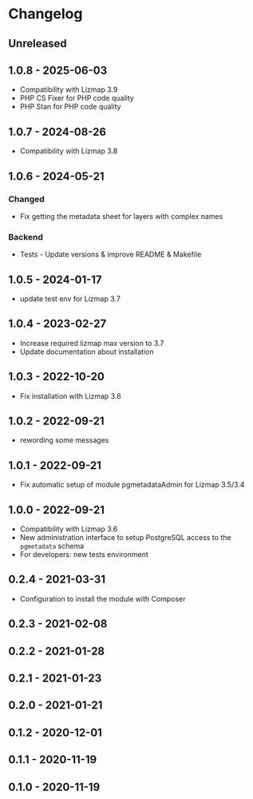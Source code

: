 # Changelog

## Unreleased

## 1.0.8 - 2025-06-03

* Compatibility with Lizmap 3.9
* PHP CS Fixer for PHP code quality
* PHP Stan for PHP code quality

## 1.0.7 - 2024-08-26

* Compatibility with Lizmap 3.8

## 1.0.6 - 2024-05-21

### Changed

* Fix getting the metadata sheet for layers with complex names

### Backend

* Tests - Update versions & improve README & Makefile

## 1.0.5 - 2024-01-17

* update test env for Lizmap 3.7

## 1.0.4 - 2023-02-27

* Increase required lizmap max version to 3.7
* Update documentation about installation

## 1.0.3 - 2022-10-20

* Fix installation with Lizmap 3.6

## 1.0.2 - 2022-09-21

* rewording some messages

## 1.0.1 - 2022-09-21

* Fix automatic setup of module pgmetadataAdmin for Lizmap 3.5/3.4 

## 1.0.0 - 2022-09-21

* Compatibility with Lizmap 3.6
* New administration interface to setup PostgreSQL access to the `pgmetadata` schema
* For developers: new tests environment

## 0.2.4 - 2021-03-31

* Configuration to install the module with Composer

## 0.2.3 - 2021-02-08

## 0.2.2 - 2021-01-28

## 0.2.1 - 2021-01-23

## 0.2.0 - 2021-01-21

## 0.1.2 - 2020-12-01

## 0.1.1 - 2020-11-19

## 0.1.0 - 2020-11-19
